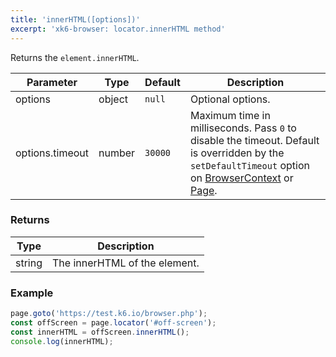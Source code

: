 ```yaml
---
title: 'innerHTML([options])'
excerpt: 'xk6-browser: locator.innerHTML method'
---
```


Returns the `element.innerHTML`.

<TableWithNestedRows>

| Parameter       | Type   | Default | Description                                                                                                                                                                                                                           |
|-----------------|--------|---------|---------------------------------------------------------------------------------------------------------------------------------------------------------------------------------------------------------------------------------------|
| options         | object | `null`  | Optional options.                                                                                                                                                                                                                     |
| options.timeout | number | `30000` | Maximum time in milliseconds. Pass `0` to disable the timeout. Default is overridden by the `setDefaultTimeout` option on [BrowserContext](/javascript-api/xk6-browser/browsercontext/) or [Page](/javascript-api/xk6-browser/page/). |

</TableWithNestedRows>

### Returns

| Type   | Description                    |
|--------|--------------------------------|
| string | The innerHTML of the element. |

### Example

<CodeGroup labels={[]}>

<!-- eslint-skip -->

```javascript
page.goto('https://test.k6.io/browser.php');
const offScreen = page.locator('#off-screen');
const innerHTML = offScreen.innerHTML();
console.log(innerHTML);
```

</CodeGroup>
